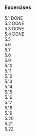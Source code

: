 ### Excercises
5.1 DONE  
5.2 DONE  
5.3 DONE  
5.4 DONE  
5.5  
5.6  
5.7  
5.8  
5.9  
5.10  
5.11  
5.12  
5.13  
5.14  
5.15  
5.16  
5.17  
5.18  
5.19  
5.20  
5.21  
5.22  
